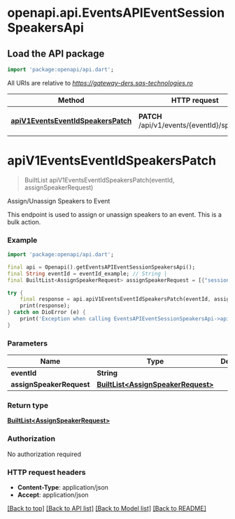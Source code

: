 # openapi.api.EventsAPIEventSessionSpeakersApi

## Load the API package
```dart
import 'package:openapi/api.dart';
```

All URIs are relative to *https://gateway-ders.sas-technologies.ro*

Method | HTTP request | Description
------------- | ------------- | -------------
[**apiV1EventsEventIdSpeakersPatch**](EventsAPIEventSessionSpeakersApi.md#apiv1eventseventidspeakerspatch) | **PATCH** /api/v1/events/{eventId}/speakers | Assign/Unassign Speakers to Event


# **apiV1EventsEventIdSpeakersPatch**
> BuiltList<AssignSpeakerRequest> apiV1EventsEventIdSpeakersPatch(eventId, assignSpeakerRequest)

Assign/Unassign Speakers to Event

This endpoint is used to assign or unassign speakers to an event. This is a bulk action.

### Example
```dart
import 'package:openapi/api.dart';

final api = Openapi().getEventsAPIEventSessionSpeakersApi();
final String eventId = eventId_example; // String | 
final BuiltList<AssignSpeakerRequest> assignSpeakerRequest = [{"sessionId":"f6567dd8-e069-418e-8893-7d22fcf12459","speakerUuids":["497f6eca-6276-4993-bfeb-53cbbbba6f08","497f6eca-6276-4993-bfeb-53cbbbba6f07","497f6eca-6276-4993-bfeb-53cbbbba6f06"]}]; // BuiltList<AssignSpeakerRequest> | 

try {
    final response = api.apiV1EventsEventIdSpeakersPatch(eventId, assignSpeakerRequest);
    print(response);
} catch on DioError (e) {
    print('Exception when calling EventsAPIEventSessionSpeakersApi->apiV1EventsEventIdSpeakersPatch: $e\n');
}
```

### Parameters

Name | Type | Description  | Notes
------------- | ------------- | ------------- | -------------
 **eventId** | **String**|  | 
 **assignSpeakerRequest** | [**BuiltList&lt;AssignSpeakerRequest&gt;**](AssignSpeakerRequest.md)|  | [optional] 

### Return type

[**BuiltList&lt;AssignSpeakerRequest&gt;**](AssignSpeakerRequest.md)

### Authorization

No authorization required

### HTTP request headers

 - **Content-Type**: application/json
 - **Accept**: application/json

[[Back to top]](#) [[Back to API list]](../README.md#documentation-for-api-endpoints) [[Back to Model list]](../README.md#documentation-for-models) [[Back to README]](../README.md)

